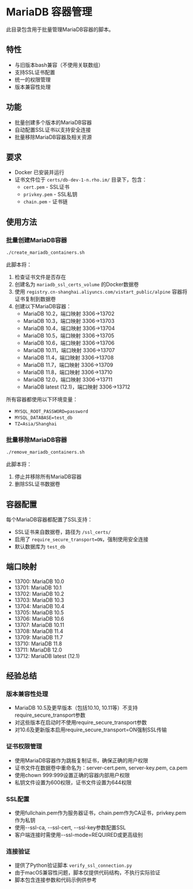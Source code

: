 # MariaDB 容器管理

此目录包含用于批量管理MariaDB容器的脚本。

## 特性

- 与旧版本bash兼容（不使用关联数组）
- 支持SSL证书配置
- 统一的权限管理
- 版本兼容性处理

## 功能

- 批量创建多个版本的MariaDB容器
- 自动配置SSL证书以支持安全连接
- 批量移除MariaDB容器及相关资源

## 要求

- Docker 已安装并运行
- 证书文件位于 `certs/db-dev-1-n.rho.im/` 目录下，包含：
  - `cert.pem` - SSL证书
  - `privkey.pem` - SSL私钥
  - `chain.pem` - 证书链

## 使用方法

### 批量创建MariaDB容器

```bash
./create_mariadb_containers.sh
```

此脚本将：

1. 检查证书文件是否存在
2. 创建名为 `mariadb_ssl_certs_volume` 的Docker数据卷
3. 使用 `registry.cn-shanghai.aliyuncs.com/vistart_public/alpine` 容器将证书复制到数据卷
4. 创建以下MariaDB容器：
   - MariaDB 10.2，端口映射 3306->13702
   - MariaDB 10.3，端口映射 3306->13703
   - MariaDB 10.4，端口映射 3306->13704
   - MariaDB 10.5，端口映射 3306->13705
   - MariaDB 10.6，端口映射 3306->13706
   - MariaDB 10.11，端口映射 3306->13707
   - MariaDB 11.4，端口映射 3306->13708
   - MariaDB 11.7，端口映射 3306->13709
   - MariaDB 11.8，端口映射 3306->13710
   - MariaDB 12.0，端口映射 3306->13711
   - MariaDB latest (12.1)，端口映射 3306->13712

所有容器都使用以下环境变量：
- `MYSQL_ROOT_PASSWORD=password`
- `MYSQL_DATABASE=test_db`
- `TZ=Asia/Shanghai`

### 批量移除MariaDB容器

```bash
./remove_mariadb_containers.sh
```

此脚本将：
1. 停止并移除所有MariaDB容器
2. 删除SSL证书数据卷

## 容器配置

每个MariaDB容器都配置了SSL支持：
- SSL证书来自数据卷，路径为 `/ssl_certs/`
- 启用了 `require_secure_transport=ON`，强制使用安全连接
- 默认数据库为 `test_db`

## 端口映射

- 13700: MariaDB 10.0
- 13701: MariaDB 10.1
- 13702: MariaDB 10.2
- 13703: MariaDB 10.3
- 13704: MariaDB 10.4
- 13705: MariaDB 10.5
- 13706: MariaDB 10.6
- 13707: MariaDB 10.11
- 13708: MariaDB 11.4
- 13709: MariaDB 11.7
- 13710: MariaDB 11.8
- 13711: MariaDB 12.0
- 13712: MariaDB latest (12.1)

## 经验总结

### 版本兼容性处理
- MariaDB 10.5及更早版本（包括10.10, 10.11等）不支持require_secure_transport参数
- 对这些版本在启动时不使用require_secure_transport参数
- 对10.6及更新版本启用require_secure_transport=ON强制SSL传输

### 证书权限管理
- 使用MariaDB容器作为跳板复制证书，确保正确的用户权限
- 证书文件在数据卷中重命名为：server-cert.pem, server-key.pem, ca.pem
- 使用chown 999:999设置正确的容器内部用户权限
- 私钥文件设置为600权限，证书文件设置为644权限

### SSL配置
- 使用fullchain.pem作为服务器证书，chain.pem作为CA证书，privkey.pem作为私钥
- 使用--ssl-ca, --ssl-cert, --ssl-key参数配置SSL
- 客户端连接时需使用--ssl-mode=REQUIRED或更高级别

### 连接验证
- 提供了Python验证脚本 `verify_ssl_connection.py` 
- 由于macOS兼容性问题，脚本仅提供代码结构，不执行实际验证
- 脚本包含连接参数和代码示例供参考